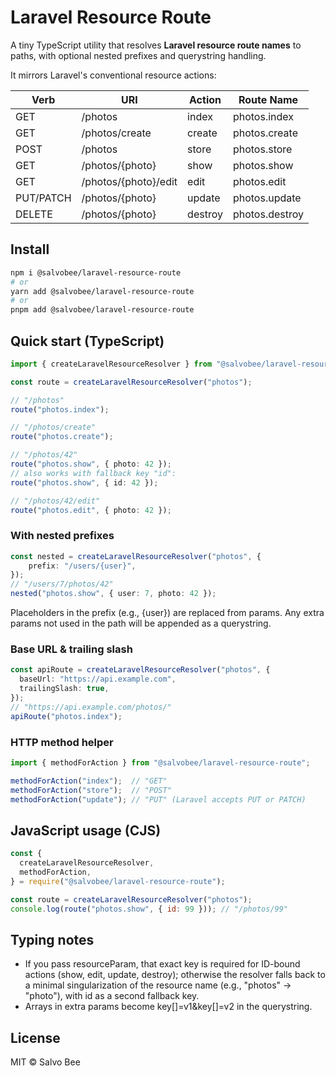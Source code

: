 # Laravel Resource Route

A tiny TypeScript utility that resolves **Laravel resource route names** to paths, with optional nested prefixes and querystring handling.

It mirrors Laravel's conventional resource actions:

| Verb      | URI                      | Action   | Route Name        |
|-----------|--------------------------|----------|-------------------|
| GET       | /photos                  | index    | photos.index      |
| GET       | /photos/create           | create   | photos.create     |
| POST      | /photos                  | store    | photos.store      |
| GET       | /photos/{photo}          | show     | photos.show       |
| GET       | /photos/{photo}/edit     | edit     | photos.edit       |
| PUT/PATCH | /photos/{photo}          | update   | photos.update     |
| DELETE    | /photos/{photo}          | destroy  | photos.destroy    |

## Install

```bash
npm i @salvobee/laravel-resource-route
# or
yarn add @salvobee/laravel-resource-route
# or
pnpm add @salvobee/laravel-resource-route
```

## Quick start (TypeScript)
```typescript
import { createLaravelResourceResolver } from "@salvobee/laravel-resource-route";

const route = createLaravelResourceResolver("photos");

// "/photos"
route("photos.index");

// "/photos/create"
route("photos.create");

// "/photos/42"
route("photos.show", { photo: 42 });
// also works with fallback key "id":
route("photos.show", { id: 42 });

// "/photos/42/edit"
route("photos.edit", { photo: 42 });
```

### With nested prefixes

```typescript
const nested = createLaravelResourceResolver("photos", {
    prefix: "/users/{user}",
});
// "/users/7/photos/42"
nested("photos.show", { user: 7, photo: 42 });
```

Placeholders in the prefix (e.g., {user}) are replaced from params. Any extra params not used in the path will be appended as a querystring.

### Base URL & trailing slash

```typescript
const apiRoute = createLaravelResourceResolver("photos", {
  baseUrl: "https://api.example.com",
  trailingSlash: true,
});
// "https://api.example.com/photos/"
apiRoute("photos.index");
```

### HTTP method helper
```typescript
import { methodForAction } from "@salvobee/laravel-resource-route";

methodForAction("index");  // "GET"
methodForAction("store");  // "POST"
methodForAction("update"); // "PUT" (Laravel accepts PUT or PATCH)
```

## JavaScript usage (CJS)
```javascript
const {
  createLaravelResourceResolver,
  methodForAction,
} = require("@salvobee/laravel-resource-route");

const route = createLaravelResourceResolver("photos");
console.log(route("photos.show", { id: 99 })); // "/photos/99"
```

## Typing notes
* If you pass resourceParam, that exact key is required for ID-bound actions (show, edit, update, destroy); otherwise the resolver falls back to a minimal singularization of the resource name (e.g., "photos" -> "photo"), with id as a second fallback key.
* Arrays in extra params become key[]=v1&key[]=v2 in the querystring.

## License
MIT © Salvo Bee
